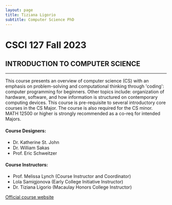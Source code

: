 ```yaml
---
layout: page
title: Tiziana Ligorio
subtitle: Computer Science PhD
---
```


# CSCI 127 Fall 2023

## INTRODUCTION TO COMPUTER SCIENCE

________________________________________

<meta name="Tiziana Ligorio" content= "Tiziana Ligorio course webpage" >

This course presents an overview of computer science (CS) with an emphasis on problem-solving and computational thinking through 'coding': computer programming for beginners. Other topics include: organization of hardware, software, and how information is structured on contemporary computing devices. This course is pre-requisite to several introductory core courses in the CS Major. The course is also required for the CS minor. MATH 12500 or higher is strongly recommended as a co-req for intended Majors.


#### Course Designers:
* Dr. Katherine St. John
* Dr. William Sakas
* Prof. Eric Schweitzer


#### Course Instructors:
* Prof. Melissa Lynch (Course Instructor and Coordinator)
* Lola Samigjonova (Early College Initiative Instructor)
* Dr. Tiziana Ligorio (Macaulay Honors College Instructor)


[Official course website](https://huntercsci127.github.io/f23.html)

